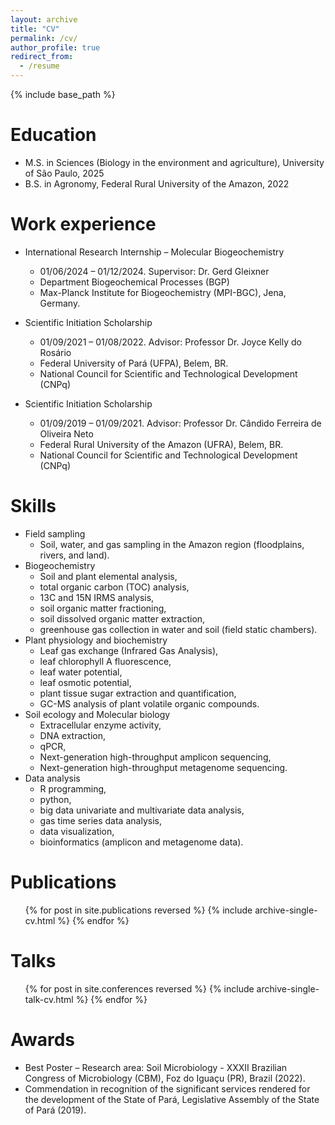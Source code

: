 ```yaml
---
layout: archive
title: "CV"
permalink: /cv/
author_profile: true
redirect_from:
  - /resume
---
```


{% include base_path %}

Education
======
* M.S. in Sciences (Biology in the environment and agriculture), University of São Paulo, 2025
* B.S. in Agronomy, Federal Rural University of the Amazon, 2022

Work experience
======
* International Research Internship – Molecular Biogeochemistry
  * 01/06/2024 – 01/12/2024. Supervisor: Dr. Gerd Gleixner
  * Department Biogeochemical Processes (BGP)
  * Max-Planck Institute for Biogeochemistry (MPI-BGC), Jena, Germany.

* Scientific Initiation Scholarship
  * 01/09/2021 – 01/08/2022. Advisor: Professor Dr. Joyce Kelly do Rosário
  * Federal University of Pará (UFPA), Belem, BR.
  * National Council for Scientific and Technological Development (CNPq)

* Scientific Initiation Scholarship
  * 01/09/2019 – 01/09/2021. Advisor: Professor Dr. Cândido Ferreira de Oliveira Neto
  * Federal Rural University of the Amazon (UFRA), Belem, BR.
  * National Council for Scientific and Technological Development (CNPq)
  
Skills
======
* Field sampling
  * Soil, water, and gas sampling in the Amazon region (floodplains, rivers, and land).
* Biogeochemistry
  * Soil and plant elemental analysis,
  * total organic carbon (TOC) analysis,
  * 13C and 15N IRMS analysis,
  * soil organic matter fractioning,
  * soil dissolved organic matter extraction,
  * greenhouse gas collection in water and soil (field static chambers).
* Plant physiology and biochemistry
  * Leaf gas exchange (Infrared Gas Analysis),
  * leaf chlorophyll A fluorescence,
  * leaf water potential,
  * leaf osmotic potential,
  * plant tissue sugar extraction and quantification,
  * GC-MS analysis of plant volatile organic compounds.
* Soil ecology and Molecular biology
  * Extracellular enzyme activity,
  * DNA extraction,
  * qPCR,
  * Next-generation high-throughput amplicon sequencing,
  * Next-generation high-throughput metagenome sequencing.
* Data analysis
  * R programming,
  * python,
  * big data univariate and multivariate data analysis,
  * gas time series data analysis,
  * data visualization,
  * bioinformatics (amplicon and metagenome data).

Publications
======
  <ul>{% for post in site.publications reversed %}
    {% include archive-single-cv.html %}
  {% endfor %}</ul>
  
Talks
======
  <ul>{% for post in site.conferences reversed %}
    {% include archive-single-talk-cv.html  %}
  {% endfor %}</ul>
  
Awards
======
* Best Poster – Research area: Soil Microbiology - XXXII Brazilian Congress of Microbiology (CBM), Foz do Iguaçu (PR), Brazil (2022).
* Commendation in recognition of the significant services rendered for the development of the State of Pará, Legislative Assembly of the State of Pará (2019). 


